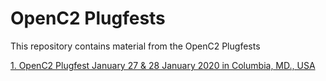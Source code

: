 # OpenC2 Plugfests

This repository contains material from the OpenC2 Plugfests



[1. OpenC2 Plugfest January 27 & 28 January 2020 in Columbia,  MD., USA](https://github.com/Vasileios-Mavroeidis/openc2-plugfest/tree/master/2020-January)
